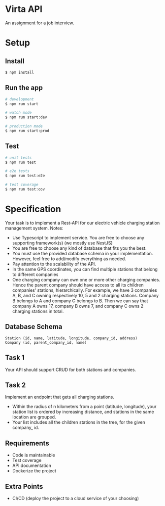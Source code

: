 # Virta API
An assignment for a job interview.


# Setup
## Install

```bash
$ npm install
```

## Run the app

```bash
# development
$ npm run start

# watch mode
$ npm run start:dev

# production mode
$ npm run start:prod
```

## Test

```bash
# unit tests
$ npm run test

# e2e tests
$ npm run test:e2e

# test coverage
$ npm run test:cov
```


# Specification
Your task is to implement a Rest-API for our electric vehicle charging station management system.
Notes:
* Use Typescript to implement service. You are free to choose any supporting framework(s) (we mostly use NestJS)
* You are free to choose any kind of database that fits you the best.
* You must use the provided database schema in your implementation. However, feel free to add/modify everything as needed.
* Pay attention to the scalability of the API.
* In the same GPS coordinates, you can find multiple stations that belong to different companies
* One charging company can own one or more other charging companies.
Hence the parent company should have access to all its children companies' stations, hierarchically. For example, we have 3 companies
A, B, and C owning respectively 10, 5 and 2 charging stations. Company B belongs to A and company C belongs to B.
Then we can say that company A owns 17, company B owns 7, and company C owns 2 charging stations in total.

## Database Schema
```
Station (id, name, latitude, longitude, company_id, address)
Company (id, parent_company_id, name)
```

## Task 1
Your API should support CRUD for both stations and companies.

## Task 2
Implement an endpoint that gets all charging stations.
* Within the radius of n kilometers from a point (latitude, longitude), your station list is ordered by increasing distance, and stations in the
same location are grouped.
* Your list includes all the children stations in the tree, for the given company_
id.

## Requirements
* Code is maintainable
* Test coverage
* API documentation
* Dockerize the project

## Extra Points
* CI/CD (deploy the project to a cloud service of your choosing)

